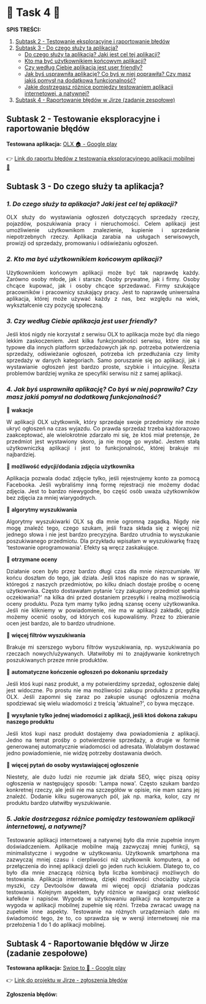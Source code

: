 # 🚀 **Task 4** 🚀

**SPIS TREŚCI:**
1. [Subtask 2 - Testowanie eksploracyjne i raportowanie błędów](#Subtask2)
2. [Subtask 3 - Do czego służy ta aplikacja?](#Subtask3)
    - [Do czego służy ta aplikacja? Jaki jest cel tej aplikacji?](#kropka1)
    - [Kto ma być użytkownikiem końcowym aplikacji?](#kropka2)
    - [Czy według Ciebie aplikacja jest user friendly?](#kropka3)
    - [Jak byś usprawniła aplikację? Co byś w niej poprawiła? Czy masz jakiś pomysł na dodatkową funkcjonalność?](#kropka4)
    - [Jakie dostrzegasz różnice pomiędzy testowaniem aplikacji internetowej, a natywnej?](#kropka5)
3. [Subtask 4 - Raportowanie błędów w Jirze (zadanie zespołowe)](#Subtask4)

## <a name="Subtask2">Subtask 2 - Testowanie eksploracyjne i raportowanie błędów</a>

**Testowana aplikacja:** [OLX :house: - Google play](https://play.google.com/store/apps/details?id=pl.tablica&hl=pl&gl=US&pli=1)

:point_right: [Link do raportu błędów z testowania eksploracyjnego aplikacji mobilnej :iphone:](https://docs.google.com/document/d/1EwfDMgOukFiEkgu811isbseMbgd0ftd9vhd2B74jAWw/edit?usp=sharing)

## <a name="Subtask3">Subtask 3 - Do czego służy ta aplikacja?</a>

### <a name="kropka1">*1. Do czego służy ta aplikacja? Jaki jest cel tej aplikacji?*</a>

<p align="justify">OLX służy do wystawiania ogłoszeń dotyczących sprzedaży rzeczy, pojazdów, poszukiwania pracy i nieruchomości. Celem aplikacji jest umożliwienie użytkownikom znalezienie, kupienie i sprzedanie niepotrzebnych rzeczy. Aplikacja zarabia na usługach serwisowych, prowizji od sprzedaży, promowaniu i odświeżaniu ogłoszeń.</p>

### <a name="kropka2">*2. Kto ma być użytkownikiem końcowym aplikacji?*</a>

<p align="justify">Użytkownikiem końcowym aplikacji może być tak naprawdę każdy. Zarówno osoby młode, jak i starsze. Osoby prywatne, jak i firmy. Osoby chcące kupować, jak i osoby chcące sprzedawać. Firmy szukające pracowników i pracownicy szukający pracy. Jest to naprawdę uniwersalna aplikacja, której może używać każdy z nas, bez względu na wiek, wykształcenie czy pozycję społeczną. </p>

### <a name="kropka3">*3. Czy według Ciebie aplikacja jest user friendly?*</a>

<p align="justify">Jeśli ktoś nigdy nie korzystał z serwisu OLX to aplikacja może być dla niego lekkim zaskoczeniem. Jest kilka funkcjonalności serwisu, które nie są typowe dla innych platform sprzedażowych jak np. potrzeba potwierdzenia sprzedaży, odświeżanie ogłoszeń, potrzeba ich przedłużania czy limity sprzedaży w danych kategoriach. Samo poruszanie się po aplikacji, jak i wystawianie ogłoszeń jest bardzo proste, szybkie i intuicyjne. Reszta problemów bardziej wynika ze specyfiki serwisu niż z samej aplikacji.</p>

### <a name="kropka4">*4. Jak byś usprawniła aplikację? Co byś w niej poprawiła? Czy masz jakiś pomysł na dodatkową funkcjonalność?*</a>

📌 **wakacje**  <p align="justify">W aplikacji OLX użytkownik, który sprzedaje swoje przedmioty nie może ukryć ogłoszeń na czas wyjazdu. Co prawda sprzedaż trzeba każdorazowo zaakceptować, ale wielokrotnie zdarzało mi się, że ktoś miał pretensje, że przedmiot jest wystawiony skoro, ja nie mogę go wysłać. Jestem stałą użytkowniczką aplikacji i jest to funkcjonalność, której brakuje mi najbardziej.</p>

📌 **możliwość edycji/dodania zdjęcia użytkownika** <p align="justify">Aplikacja pozwala dodać zdjęcie tylko, jeśli rejestrujemy konto za pomocą Facebooka. Jeśli wybraliśmy inną formę rejestracji nie możemy dodać zdjęcia. Jest to bardzo niewygodne, bo część osób uważa użytkowników bez zdjęcia za mniej wiarygodnych.</p>

📌 **algorytmy wyszukiwania** <p align="justify">Algorytmy wyszukiwarki OLX są dla mnie ogromną zagadką. Nigdy nie mogę znaleźć tego, czego szukam, jeśli fraza składa się z więcej niż jednego słowa i nie jest bardzo precyzyjna. Bardzo utrudnia to wyszukanie poszukiwanego przedmiotu. Dla przykładu wpisałam w wyszukiwarkę frazę 'testowanie oprogramowania'. Efekty są wręcz zaskakujące.</p>

📌 **otrzymane oceny** <p align="justify">Działanie ocen było przez bardzo długi czas dla mnie niezrozumiałe. W końcu doszłam do tego, jak działa. Jeśli ktoś napisze do nas w sprawie, któregoś z naszych przedmiotów, po kilku dniach dostaje prośbę o ocenę użytkownika. Często dostawałam pytanie 'czy zakupiony przedmiot spełnia oczekiwania?' na kilka dni przed dostaniem przesyłki i realną możliwością oceny produktu. Poza tym mamy tylko jedną szansę oceny użytkowanika. Jeśli nie klikniemy w powiadomienie, nie ma w aplikacji zakładki, gdzie możemy ocenić osoby, od których coś kupowaliśmy. Przez to zbieranie ocen jest bardzo, ale to bardzo utrudnione.</p>

📌 **więcej filtrów wyszukiwania** <p align="justify">Brakuje mi szerszego wyboru filtrów wyszukiwania, np. wyszukiwania po rzeczach nowych/używanych. Ułatwiłoby mi to znajdywanie konkretnych poszukiwanych przeze mnie produktów.</p>

📌 **automatyczne kończenie ogłoszeń po dokonaniu sprzedaży** <p align="justify">Jeśli ktoś kupi nasz produkt, a my potwierdzimy sprzedaż, ogłoszenie dalej jest widoczne. Po prostu nie ma możliwości zakupu produktu z przesyłką OLX. Jeśli zapomni się zaraz po zakupie usunąć ogłoszenia można spodziewać się wielu wiadomości z treścią 'aktualne?', co bywa męczące.</p>

📌 **wysyłanie tylko jednej wiadomości z aplikacji, jeśli ktoś dokona zakupu naszego produktu** <p align="justify">Jeśli ktoś kupi nasz produkt dostajemy dwa powiadomienia z aplikacji. Jedno na temat prośby o potwierdzenie sprzedaży, a drugie w formie generowanej automatycznie wiadomości od adresata. Wolałabym dostawać jedno powiadomienie, nie widzę potrzeby dostawania dwóch.</p>

📌 **więcej pytań do osoby wystawiającej ogłoszenie** <p align="justify">Niestety, ale dużo ludzi nie rozumie jak działa SEO, więc piszą opisy ogłoszenia w następujący sposób: 'Lampa nowa'. Często szukam bardzo konkretnej rzeczy, ale jeśli nie ma szczegółów w opisie, nie mam szans jej znaleźć. Dodanie kilku sugerowanych pól, jak np. marka, kolor, czy nr produktu bardzo ułatwiłby wyszukiwanie.</p>

### <a name="kropka5">*5. Jakie dostrzegasz różnice pomiędzy testowaniem aplikacji internetowej, a natywnej?*</a>

<p align="justify">Testowanie aplikacji internetowej a natywnej było dla mnie zupełnie innym doświadczeniem. Aplikacje mobilne mają zazwyczaj mniej funkcji, są minimalistyczne i wygodne w użytkowaniu. Użytkownik smartphona ma zazwyczaj mniej czasu i cierpliwości niż użytkownik komputera, a od przełączenia do innej aplikacji dzieli go jeden ruch kciukiem. Dlatego to, co było dla mnie znaczącą różnicą była liczba kombinacji możliwych do testowania. Aplikacja internetowa, dzięki możliwości chociażby użycia myszki, czy Devtoolsów dawała mi więcej opcji działania podczas testowania. Kolejnym aspektem, były różnice w nawigacji oraz wielkość kafelków i napisów. Wygoda w użytkowaniu aplikacji na komputerze a wygoda w aplikacji mobilnej zupełnie się różni. Trzeba zwracać uwagę na zupełnie inne aspekty. Testowanie na różnych urządzeniach dało mi świadomość tego, że to, co sprawdza się w wersji internetowej nie ma przełożenia 1 do 1 do aplikacji mobilnej.</p>

## <a name="Subtask4">Subtask 4 - Raportowanie błędów w Jirze (zadanie zespołowe)</a>

**Testowana aplikacja:** [Swipe to :page_facing_up: - Google play](https://play.google.com/store/apps/details?id=pl.swipeto)

:point_right: [Link do projektu w Jirze - zgłoszenia błędów](https://challangedareit.atlassian.net/jira/software/projects/CHAL/boards/1/backlog)

**Zgłoszenia błędów:**
